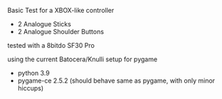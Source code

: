 Basic Test for a XBOX-like controller 
* 2 Analogue Sticks
* 2 Analogue Shoulder Buttons

tested with a 8bitdo SF30 Pro

using the current Batocera/Knulli setup for pygame
* python 3.9
* pygame-ce 2.5.2 (should behave same as pygame, with only minor hiccups)